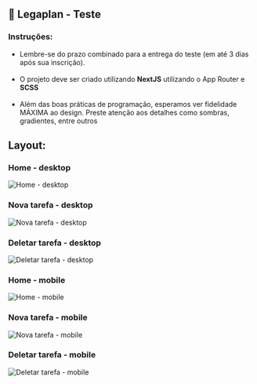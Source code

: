 ## 📌 Legaplan - Teste

### Instruções:
<ul> 
    <li>Lembre-se do prazo combinado para a entrega do teste (em até 3 dias após sua inscrição).</li><br/>
    <li>O projeto deve ser criado utilizando <strong>NextJS</strong> utilizando o App Router e <strong>SCSS</strong></li><br/>
    <li>Além das boas práticas de programação, esperamos ver fidelidade MÁXIMA ao design. Preste atenção aos detalhes como sombras, gradientes, entre outros</li>
</ul>

## Layout:

### Home - desktop
<img src='src/app/public/layout/home-tarefas-desktop.png' alt='Home - desktop'/>

### Nova tarefa - desktop
<img src='src/app/public//layout/adicionar-tarefas-desktop.png' alt='Nova tarefa - desktop'/>

### Deletar tarefa - desktop
<img src='src/app/public//layout/modal_deletar_desktop.png' alt='Deletar tarefa - desktop'/>
<br/>

### Home - mobile
<img src='src/app/public//layout/home_tarefas_mobile.png' alt='Home - mobile'/>

### Nova tarefa - mobile
<img src='src/app/public//layout/modal_nova_tarefa_mobile.png' alt='Nova tarefa - mobile'/>

### Deletar tarefa - mobile
<img src='src/app/public//layout/modal_deletar_mobile.png' alt='Deletar tarefa - mobile'/>
